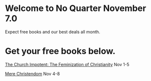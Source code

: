 # Welcome to No Quarter November 7.0 
Expect free books and our best deals all month. 

# Get your free books below. 

[The Church Impotent: The Feminization of Christianity](http://www.amazon.com/dp/B0D97564CQ?maas=maas_adg_A51E001F47AF4349946A67A20BB3FBA1_afap_abs&ref_=aa_maas&tag=maas&utm_source=twitter) Nov 1-5

[Mere Christendom](http://www.amazon.com/dp/B0C5RKQ7FV?maas=maas_adg_ADF735995788F82590F37FA5D73F27BE_afap_abs&ref_=aa_maas&tag=maas&utm_source=twitter) Nov 4-8
